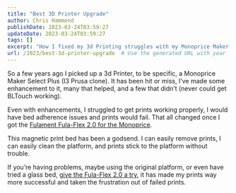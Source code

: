 ```yaml
---
title: "Best 3D Printer Upgrade"
author: Chris Hammond
publishDate: 2023-03-24T03:59:27
updateDate: 2023-03-24T03:59:27
tags: []
excerpt: "How I fixed my 3d Printing struggles with my Monoprice Maker Select Plus printer. "
url: /2023/best-3d-printer-upgrade  # Use the generated URL with year
---
```

<p>So a few years ago I picked up a 3d Printer, to be specific, a Monoprice Maker Select Plus (I3 Prusa clone). It has been hit or miss, I’ve made some enhancement to it, many that helped, and a few that didn’t (never could get BLTouch working).</p><p>Even with enhancements, I struggled to get prints working properly, I would have bed adherence issues and prints would fail. That all changed once I got the <a href="https://amzn.to/40cfjZo" target="_blank">Fulament Fula-Flex 2.0 for the Monoprice</a>. </p><p>This magnetic print bed has been a godsend. I can easily remove prints, I can easily clean the platform, and prints stick to the platform without trouble.</p><p>If you’re having problems, maybe using the original platform, or even have tried a glass bed, <a href="https://amzn.to/40cfjZo" target="_blank">give the Fula-Flex 2.0 a try</a>, it has made my prints way more successful and taken the frustration out of failed prints.</p>
